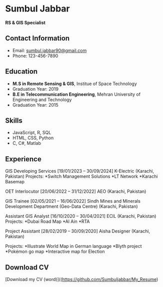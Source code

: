 # Sumbul Jabbar
**RS & GIS Specialist**

## Contact Information
- Email: sumbul.jabbar90@gmail.com
- Phone: 123-456-7890

## Education
- **M.S in Remote Sensing & GIS**, Institue of Space Technology
- Graduation Year: 2019
- **B.E in Telecommunication Engineering**, Mehran University of Engineering and Technology
- Graduation Year: 2015

## Skills
- JavaScript, R, SQL
- HTML, CSS, Python
- C, C#, Matlab

## Experience

GIS Developing Services [19/01/2023 – 30/09/2024]
K-Electric (Karachi, Pakistan)
Projects:
*Switch Management Solutions	*LT Network	*Karachi Basemap

OET Interlocutor [20/06/2022 – 31/12/2022]
AEO (Karachi, Pakistan)

GIS Trainee [02/05/2021 – 16/06/2022]
Sindh Mines and Minerals Development Department (Geo-Data Centre) (Karachi, Pakistan) 

Assistant GIS Analyst [16/10/2020 – 30/04/2021]
ECIL (Karachi, Pakistan)
Projects:
*Dubai Road Map		*Al Ain		*RTA

Project Assistant [28/02/2019 – 30/09/2020]
Aisha Designer (Karachi, Pakistan)

Projects:
*Illustrate World Map in German language		*Blyth project *Pokémon go map				*Interactive map for Election



## Download CV
[Download my CV (word)]((https://github.com/Sumbuljabbar/My_Resume)
